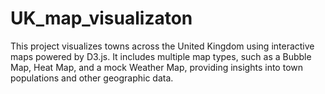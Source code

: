 # UK_map_visualizaton
This project visualizes towns across the United Kingdom using interactive maps powered by D3.js. It includes multiple map types, such as a Bubble Map, Heat Map, and a mock Weather Map, providing insights into town populations and other geographic data.
